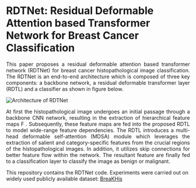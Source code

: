 # RDTNet:  Residual Deformable Attention based Transformer Network for Breast Cancer Classification

<p align="justify"> This paper proposes a residual deformable attention based transformer network (RDTNet) for breast cancer 
histopathological image classification. The RDTNet is an end-to-end architecture which is composed of three
key components: a backbone network, a residual deformable transformer layer (RDTL) and a classifier as shown in figure below. </p>
<img src="RDTNET6_page-0001(1).jpg" alt="Architecture of RDTNet">
<p align="justify"> At first the histopathological image undergoes an initial passage through a backbone CNN network, 
resulting in the extraction of hierarchical feature maps F . Subsequently, these feature maps are fed into the proposed
RDTL to model wide-range feature dependencies. The RDTL introduces a multi-head deformable self-attention (MDSA) module
which leverages the extraction of salient and category-specific features from the crucial regions of the histopathological 
images. In addition, it utilizes skip connections for better feature flow within the network. The resultant feature are finally 
fed to a classification layer to classify the image as benign or malignant. </p>

This repository contains the RDTNet code. Experiments were carried out on widely used publicly available dataset: [BreaKHis](https://web.inf.ufpr.br/vri/databases/breast-cancer-histopathological-database-breakhis/)
